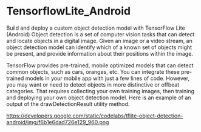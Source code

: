 # TensorflowLite_Android
Build and deploy a custom object detection model with TensorFlow Lite (Android)
Object detection is a set of computer vision tasks that can detect and locate objects in a digital image. Given an image or a video stream, an object detection model can identify which of a known set of objects might be present, and provide information about their positions within the image.

TensorFlow provides pre-trained, mobile optimized models that can detect common objects, such as cars, oranges, etc. You can integrate these pre-trained models in your mobile app with just a few lines of code. However, you may want or need to detect objects in more distinctive or offbeat categories. That requires collecting your own training images, then training and deploying your own object detection model.
Here is an example of an output of the drawDetectionResult utility method.

https://developers.google.com/static/codelabs/tflite-object-detection-android/img/f6b1e6dad726e129_960.png
